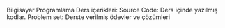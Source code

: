 Bilgisayar Programlama Ders içerikleri:
Source  Code: Ders içinde yazılmış kodlar.
Problem set: Derste verilmiş ödevler ve çözümleri
